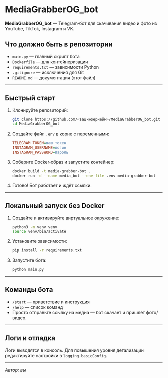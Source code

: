 # MediaGrabberOG\_bot

**MediaGrabberOG\_bot** — Telegram‑бот для скачивания видео и фото из YouTube, TikTok, Instagram и VK.

## Что должно быть в репозитории

* `main.py` — главный скрипт бота
* `Dockerfile` — для контейнеризации
* `requirements.txt` — зависимости Python
* `.gitignore` — исключения для Git
* `README.md` — документация (этот файл)

---

## Быстрый старт

1. Клонируйте репозиторий:

   ```bash
   git clone https://github.com/<ваш‑юзернейм>/MediaGrabberOG_bot.git
   cd MediaGrabberOG_bot
   ```

2. Создайте файл `.env` в корне с переменными:

   ```ini
   TELEGRAM_TOKEN=ваш_токен
   INSTAGRAM_USERNAME=логин
   INSTAGRAM_PASSWORD=пароль
   ```

3. Соберите Docker‑образ и запустите контейнер:

   ```bash
   docker build -t media-grabber-bot .
   docker run -d --name media_bot --env-file .env media-grabber-bot
   ```

4. Готово! Бот работает и ждёт ссылки.

---

## Локальный запуск без Docker

1. Создайте и активируйте виртуальное окружение:

   ```bash
   python3 -m venv venv
   source venv/bin/activate
   ```

2. Установите зависимости:

   ```bash
   pip install -r requirements.txt
   ```

3. Запустите бота:

   ```bash
   python main.py
   ```

---

## Команды бота

* `/start` — приветствие и инструкция
* `/help` — список команд
* Просто отправьте ссылку на медиа — бот скачает и пришлёт фото/видео.

---

## Логи и отладка

Логи выводятся в консоль. Для повышения уровня детализации редактируйте настройки в `logging.basicConfig`.

---

*Автор: вы*
